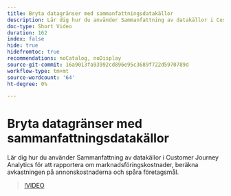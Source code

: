 ```yaml
---
title: Bryta datagränser med sammanfattningsdatakällor
description: Lär dig hur du använder Sammanfattning av datakällor i Customer Journey Analytics för att rapportera om marknadsföringskostnader, beräkna avkastningen på annonskostnaderna och spåra företagsmål.
doc-type: Short Video
duration: 162
index: false
hide: true
hidefromtoc: true
recommendations: noCatalog, noDisplay
source-git-commit: 16a9013fa93992cd896e95c3689f722d5970789d
workflow-type: tm+mt
source-wordcount: '64'
ht-degree: 0%

---
```



# Bryta datagränser med sammanfattningsdatakällor

Lär dig hur du använder Sammanfattning av datakällor i Customer Journey Analytics för att rapportera om marknadsföringskostnader, beräkna avkastningen på annonskostnaderna och spåra företagsmål.

<!-- 72_S103_3442450_161_breaking-data-limits-with-summary-data-sources -->
>[!VIDEO](https://video.tv.adobe.com/v/3458347/?learn=on&enablevpops=true)
